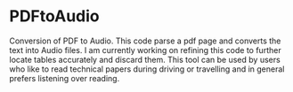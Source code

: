 # PDFtoAudio
Conversion of PDF to Audio.
This code parse a pdf page and converts the text into Audio files. I am currently working on refining this code to further locate tables accurately and discard them. This tool can be used by users who like to read technical papers during driving or travelling and in general prefers listening over reading.

